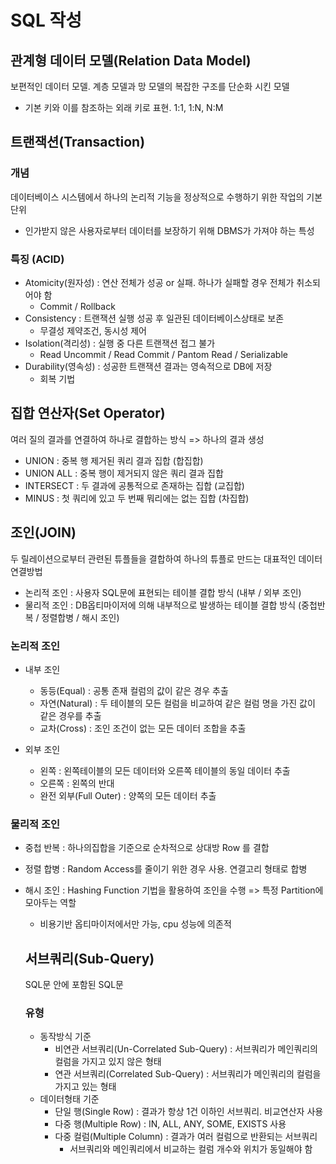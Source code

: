 # SQL 작성

## 관계형 데이터 모델(Relation Data Model)
보편적인 데이터 모델. 계층 모델과 망 모델의 복잡한 구조를 단순화 시킨 모델
- 기본 키와 이를 참조하는 외래 키로 표현. 1:1, 1:N, N:M

## 트랜잭션(Transaction)
### 개념
데이터베이스 시스템에서 하나의 논리적 기능을 정상적으로 수행하기 위한 작업의 기본 단위
- 인가받지 않은 사용자로부터 데이터를 보장하기 위해 DBMS가 가져야 하는 특성

### 특징 (ACID)
- Atomicity(원자성) : 연산 전체가 성공 or 실패. 하나가 실패할 경우 전체가 취소되어야 함
  - Commit / Rollback
- Consistency : 트랜잭션 실행 성공 후 일관된 데이터베이스상태로 보존
  - 무결성 제약조건, 동시성 제어
- Isolation(격리성) : 실행 중 다른 트랜잭션 접그 불가
  - Read Uncommit / Read Commit / Pantom Read / Serializable
- Durability(영속성) : 성공한 트랜잭션 결과는 영속적으로 DB에 저장
  - 회복 기법


## 집합 연산자(Set Operator)
여러 질의 결과를 연결하여 하나로 결합하는 방식 => 하나의 결과 생성
- UNION : 중복 행 제거된 쿼리 결과 집합 (합집합)
- UNION ALL : 중복 행이 제거되지 않은 쿼리 결과 집합
- INTERSECT : 두 결과에 공통적으로 존재하는 집합 (교집합)
- MINUS : 첫 쿼리에 있고 두 번째 뭐리에는 없는 집합 (차집합)

## 조인(JOIN)
두 릴레이션으로부터 관련된 튜플들을 결합하여 하나의 튜플로 만드는 대표적인 데이터 연결방법
- 논리적 조인 : 사용자 SQL문에 표현되는 테이블 결합 방식 (내부 / 외부 조인)
- 물리적 조인 : DB옵티마이저에 의해 내부적으로 발생하는 테이블 결합 방식 (중첩반복 / 정렬합병 / 해시 조인)

### 논리적 조인
- 내부 조인
  - 동등(Equal) : 공통 존재 컬럼의 값이 같은 경우 추출
  - 자연(Natural) : 두 테이블의 모든 컬럼을 비교하여 같은 컬럼 명을 가진 값이 같은 경우를 추출
  - 교차(Cross) : 조인 조건이 없는 모든 데이터 조합을 추출
  
- 외부 조인
  - 왼쪽 : 왼쪽테이블의 모든 데이터와 오른쪽 테이블의 동일 데이터 추출
  - 오른쪽 : 왼쪽의 반대
  - 완전 외부(Full Outer) : 양쪽의 모든 데이터 추출

### 물리적 조인
- 중첩 반복 : 하나의집합을 기준으로 순차적으로 상대방 Row 를 결합
- 정렬 합병 : Random Access를 줄이기 위한 경우 사용. 연결고리 형태로 합병
- 해시 조인 : Hashing Function 기법을 활용하여 조인을 수행 => 특정 Partition에 모아두는 역할
  - 비용기반 옵티마이저에서만 가능, cpu 성능에 의존적

  ## 서브쿼리(Sub-Query)
  SQL문 안에 포함된 SQL문
  ### 유형
  - 동작방식 기준
    - 비연관 서브쿼리(Un-Correlated Sub-Query) : 서브쿼리가 메인쿼리의컬럼을 가지고 있지 않은 형태
    - 연관 서브쿼리(Correlated Sub-Query) : 서브쿼리가 메인쿼리의 컬럼을 가지고 있는 형태
  - 데이터형태 기준
    - 단일 행(Single Row) : 결과가 항상 1건 이하인 서브쿼리. 비교연산자 사용
    - 다중 행(Multiple Row) : IN, ALL, ANY, SOME, EXISTS 사용
    - 다중 컬럼(Multiple Column) : 결과가 여러 컬럼으로 반환되는 서브쿼리
      - 서브쿼리와 메인쿼리에서 비교하는 컬럼 개수와 위치가 동일해야 함
